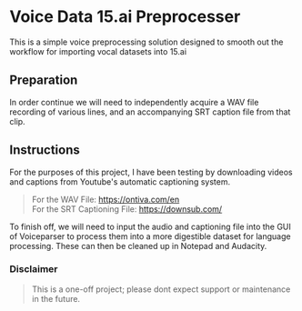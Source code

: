 # Voice Data 15.ai Preprocesser

This is a simple voice preprocessing solution designed to smooth out the workflow for importing vocal datasets into 15.ai

## Preparation

In order continue we will need to independently acquire a WAV file recording of various lines, and an accompanying SRT caption file from that clip. 

## Instructions

For the purposes of this project, I have been testing by downloading videos and captions from Youtube's automatic captioning system. 

>For the WAV File: https://ontiva.com/en  
>For the SRT Captioning File: https://downsub.com/

To finish off, we will need to input the audio and captioning file into the GUI of Voiceparser to process them into a more digestible dataset for language processing. These can then be cleaned up in Notepad and Audacity.

### Disclaimer
>This is a one-off project; please dont expect support or maintenance in the future.